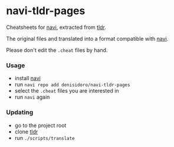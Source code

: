 # navi-tldr-pages
Cheatsheets for [navi][navi], extracted from [tldr][tldr].

The original files and translated into a format compatible with [navi][navi].

Please don't edit the `.cheat` files by hand.

### Usage
- install [navi][navi]
- run `navi repo add denisidoro/navi-tldr-pages`
- select the `.cheat` files you are interested in
- run `navi` again

### Updating
- go to the project root
- clone [tldr][tldr]
- run `./scripts/translate`

[tldr]: https://github.com/tldr-pages/tldr
[navi]: https://github.com/denisidoro/navi
